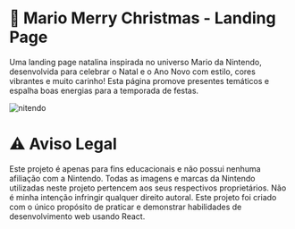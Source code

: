 # 🎅 Mario Merry Christmas - Landing Page

Uma landing page natalina inspirada no universo Mario da Nintendo, desenvolvida para celebrar o Natal e o Ano Novo com estilo, cores vibrantes e muito carinho! Esta página promove presentes temáticos e espalha boas energias para a temporada de festas.

![nitendo](https://github.com/user-attachments/assets/1cc1122b-d5a6-459a-abe6-f3c5de1a11f8)


# ⚠️ Aviso Legal

Este projeto é apenas para fins educacionais e não possui nenhuma afiliação com a Nintendo. Todas as imagens e marcas da Nintendo utilizadas neste projeto pertencem aos seus respectivos proprietários. Não é minha intenção infringir qualquer direito autoral. Este projeto foi criado com o único propósito de praticar e demonstrar habilidades de desenvolvimento web usando React.
